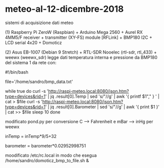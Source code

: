 # meteo-al-12-dicembre-2018
sistemi di acquisizione dati meteo

(1) Raspberry Pi ZeroW (Raspbian) + Arduino Mega 2560 + Aurel RX 4MM5/F receiver + transmitter (XY-FS) module  [RFLink] + BMP180 I2C + LCD serial 4x20 + Domoticz

(2) Asus EB-1007 (Debian 9 Stretch) + RTL-SDR Nooelec (rtl-sdr, rtl_433) + weewx (weewx_sdr)
legge dati temperatura interna e pressione da BMP180 del sistema 1 da rete con:

#!/bin/bash

file='/home/sandro/bmp_data.txt'

while true
do
	curl -s 'http://raspi-meteo.local:8080/json.htm?type=devices&rid=1' | jq .result[0].Temp | sed 's/\"//g' | awk '{ printf $1"," } ' | cat > $file
	curl -s 'http://raspi-meteo.local:8080/json.htm?type=devices&rid=1' | jq .result[0].Barometer | sed 's/\"//g' | awk '{ print $1 }' | cat  >> $file
	sleep 10
done

modificato pond.py per conversione C --> Fahrenheit e mBar --> inHg per weewx

inTemp = inTemp*9/5+32

barometer = barometer*0.02952998751

moodificato /etc/rc.local in modo che esegua
/home/sandro/domoticz_bmp_to_file.sh &
